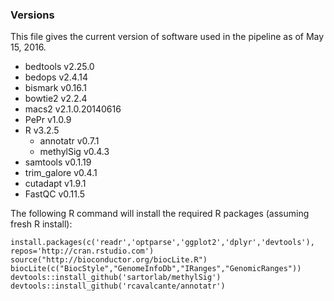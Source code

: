 ### Versions

This file gives the current version of software used in the pipeline as of May 15, 2016.

* bedtools v2.25.0
* bedops v2.4.14
* bismark v0.16.1
* bowtie2 v2.2.4
* macs2 v2.1.0.20140616
* PePr v1.0.9
* R v3.2.5
	* annotatr v0.7.1
	* methylSig v0.4.3
* samtools v0.1.19
* trim_galore v0.4.1
* cutadapt v1.9.1
* FastQC v0.11.5

The following R command will install the required R packages (assuming fresh R install):

```{r}
install.packages(c('readr','optparse','ggplot2','dplyr','devtools'), repos='http://cran.rstudio.com')
source("http://bioconductor.org/biocLite.R")
biocLite(c("BiocStyle","GenomeInfoDb","IRanges","GenomicRanges"))
devtools::install_github('sartorlab/methylSig')
devtools::install_github('rcavalcante/annotatr')
```
